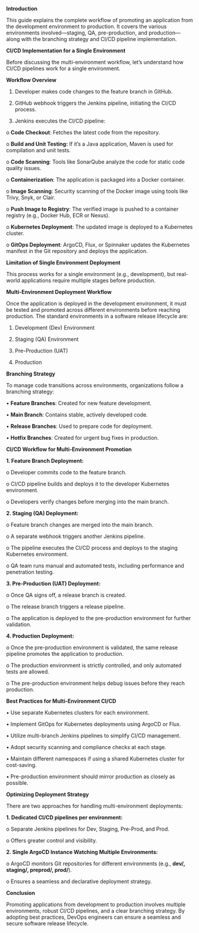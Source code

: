 **Introduction**

This guide explains the complete workflow of promoting an application from the development environment to production. It covers the various environments involved—staging, QA, pre-production, and production—along with the branching strategy and CI/CD pipeline implementation.

**CI/CD Implementation for a Single Environment**

Before discussing the multi-environment workflow, let’s understand how CI/CD pipelines work for a single environment.

**Workflow Overview**

1.	Developer makes code changes to the feature branch in GitHub.

2.	GitHub webhook triggers the Jenkins pipeline, initiating the CI/CD process.
  
3.	Jenkins executes the CI/CD pipeline:
   
o	**Code Checkout**: Fetches the latest code from the repository.

o	**Build and Unit Testing:** If it’s a Java application, Maven is used for compilation and unit tests.

o	**Code Scanning**: Tools like SonarQube analyze the code for static code quality issues.

o	**Containerization**: The application is packaged into a Docker container.

o	**Image Scanning**: Security scanning of the Docker image using tools like Trivy, Snyk, or Clair.

o	**Push Image to Registry**: The verified image is pushed to a container registry (e.g., Docker Hub, ECR or Nexus).

o	**Kubernetes Deployment**: The updated image is deployed to a Kubernetes cluster.

o	**GitOps Deployment**: ArgoCD, Flux, or Spinnaker updates the Kubernetes manifest in the Git repository and deploys the 
    application.

**Limitation of Single Environment Deployment**

This process works for a single environment (e.g., development), but real-world applications require multiple stages before production.

**Multi-Environment Deployment Workflow**

Once the application is deployed in the development environment, it must be tested and promoted across different environments before reaching production. The standard environments in a software release lifecycle are:

1.	Development (Dev) Environment
  
2.	Staging (QA) Environment
  
3.	Pre-Production (UAT)
  
4.	Production

**Branching Strategy**

To manage code transitions across environments, organizations follow a branching strategy:

•	**Feature Branches**: Created for new feature development.

•	**Main Branch**: Contains stable, actively developed code.

•	**Release Branches**: Used to prepare code for deployment.

•	**Hotfix Branches**: Created for urgent bug fixes in production.

**CI/CD Workflow for Multi-Environment Promotion**

**1.	Feature Branch Deployment:**

o	Developer commits code to the feature branch.

o	CI/CD pipeline builds and deploys it to the developer Kubernetes environment.

o	Developers verify changes before merging into the main branch.

**2.	Staging (QA) Deployment:**

o	Feature branch changes are merged into the main branch.

o	A separate webhook triggers another Jenkins pipeline.

o	The pipeline executes the CI/CD process and deploys to the staging Kubernetes environment.

o	QA team runs manual and automated tests, including performance and penetration testing.

**3.	Pre-Production (UAT) Deployment:**

o	Once QA signs off, a release branch is created.

o	The release branch triggers a release pipeline.

o	The application is deployed to the pre-production environment for further validation.

**4.	Production Deployment:**

o	Once the pre-production environment is validated, the same release pipeline promotes the application to production.

o	The production environment is strictly controlled, and only automated tests are allowed.

o	The pre-production environment helps debug issues before they reach production.

**Best Practices for Multi-Environment CI/CD**

•	Use separate Kubernetes clusters for each environment.

•	Implement GitOps for Kubernetes deployments using ArgoCD or Flux.

•	Utilize multi-branch Jenkins pipelines to simplify CI/CD management.

•	Adopt security scanning and compliance checks at each stage.

•	Maintain different namespaces if using a shared Kubernetes cluster for cost-saving.

•	Pre-production environment should mirror production as closely as possible.

**Optimizing Deployment Strategy**

There are two approaches for handling multi-environment deployments:

**1.	Dedicated CI/CD pipelines per environment:**

o	Separate Jenkins pipelines for Dev, Staging, Pre-Prod, and Prod.

o	Offers greater control and visibility.

**2.	Single ArgoCD Instance Watching Multiple Environments:**

o	ArgoCD monitors Git repositories for different environments (e.g., **dev/, staging/, preprod/, prod/**).

o	Ensures a seamless and declarative deployment strategy.

**Conclusion**

Promoting applications from development to production involves multiple environments, robust CI/CD pipelines, and a clear branching strategy. By adopting best practices, DevOps engineers can ensure a seamless and secure software release lifecycle.
